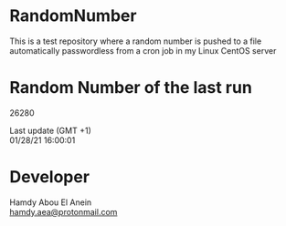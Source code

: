 # RandomNumber    
This is a test repository where a random number is pushed to a file automatically passwordless from a cron job in my Linux CentOS server    
# Random Number of the last run   
26280
      
Last update (GMT +1)    
01/28/21 16:00:01
# Developer    
Hamdy Abou El Anein   
hamdy.aea@protonmail.com
